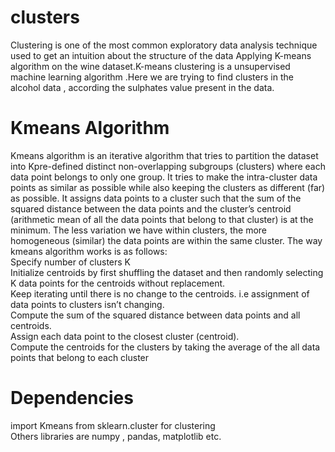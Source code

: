 # clusters
Clustering is one of the most common exploratory data analysis technique used to get an intuition about the structure of the data
Applying K-means algorithm on the wine dataset.K-means clustering is a unsupervised machine learning algorithm .Here we are trying to find clusters in the alcohol data , according the sulphates value present in the data. 

# Kmeans Algorithm
Kmeans algorithm is an iterative algorithm that tries to partition the dataset into Kpre-defined distinct non-overlapping subgroups (clusters) where each data point belongs to only one group. It tries to make the intra-cluster data points as similar as possible while also keeping the clusters as different (far) as possible. It assigns data points to a cluster such that the sum of the squared distance between the data points and the cluster’s centroid (arithmetic mean of all the data points that belong to that cluster) is at the minimum. The less variation we have within clusters, the more homogeneous (similar) the data points are within the same cluster.
The way kmeans algorithm works is as follows:  
Specify number of clusters K  
Initialize centroids by first shuffling the dataset and then randomly selecting K data points for the centroids without replacement.  
Keep iterating until there is no change to the centroids. i.e assignment of data points to clusters isn’t changing.  
Compute the sum of the squared distance between data points and all centroids.  
Assign each data point to the closest cluster (centroid).  
Compute the centroids for the clusters by taking the average of the all data points that belong to each cluster  


# Dependencies

import Kmeans  from sklearn.cluster  for clustering  
Others libraries are numpy , pandas, matplotlib etc.


